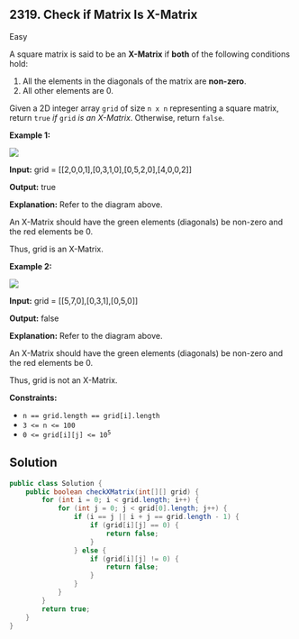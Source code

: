 ## 2319\. Check if Matrix Is X-Matrix

Easy

A square matrix is said to be an **X-Matrix** if **both** of the following conditions hold:

1.  All the elements in the diagonals of the matrix are **non-zero**.
2.  All other elements are 0.

Given a 2D integer array `grid` of size `n x n` representing a square matrix, return `true` _if_ `grid` _is an X-Matrix_. Otherwise, return `false`.

**Example 1:**

![](https://assets.leetcode.com/uploads/2022/05/03/ex1.jpg)

**Input:** grid = \[\[2,0,0,1],[0,3,1,0],[0,5,2,0],[4,0,0,2]]

**Output:** true

**Explanation:** Refer to the diagram above.

An X-Matrix should have the green elements (diagonals) be non-zero and the red elements be 0.

Thus, grid is an X-Matrix.

**Example 2:**

![](https://assets.leetcode.com/uploads/2022/05/03/ex2.jpg)

**Input:** grid = \[\[5,7,0],[0,3,1],[0,5,0]]

**Output:** false

**Explanation:** Refer to the diagram above.

An X-Matrix should have the green elements (diagonals) be non-zero and the red elements be 0.

Thus, grid is not an X-Matrix.

**Constraints:**

*   `n == grid.length == grid[i].length`
*   `3 <= n <= 100`
*   <code>0 <= grid[i][j] <= 10<sup>5</sup></code>

## Solution

```java
public class Solution {
    public boolean checkXMatrix(int[][] grid) {
        for (int i = 0; i < grid.length; i++) {
            for (int j = 0; j < grid[0].length; j++) {
                if (i == j || i + j == grid.length - 1) {
                    if (grid[i][j] == 0) {
                        return false;
                    }
                } else {
                    if (grid[i][j] != 0) {
                        return false;
                    }
                }
            }
        }
        return true;
    }
}
```